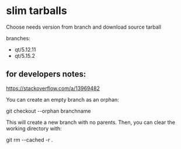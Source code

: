 # slim tarballs

Choose needs version from branch and download source tarball

branches:

- qt/5.12.11
- qt/5.15.2

## for developers notes:

https://stackoverflow.com/a/13969482

You can create an empty branch as an orphan:

git checkout --orphan branchname

This will create a new branch with no parents. Then, you can clear the working directory with:

git rm --cached -r .
